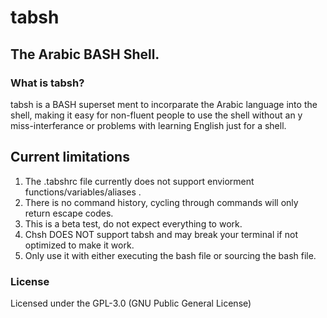 # tabsh 
## The Arabic BASH Shell.

### What is tabsh?
 <p>tabsh is a BASH superset ment to incorparate the Arabic language into the shell, making it easy for non-fluent people to use the shell without an
 y miss-interferance or problems with learning English just for a shell.</p>

## Current limitations

1. The .tabshrc file currently does not support enviorment functions/variables/aliases .
2. There is no command history, cycling through commands will only return escape codes.
3. This is a beta test, do not expect everything to work.
4. Chsh DOES NOT support tabsh and may break your terminal if not optimized to make it work.
5. Only use it with either executing the bash file or sourcing the bash file.

### License
Licensed under the GPL-3.0 (GNU Public General License)
